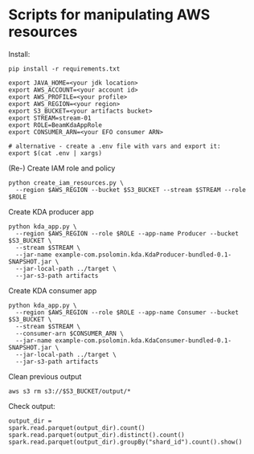 # Scripts for manipulating AWS resources

Install:

```
pip install -r requirements.txt

export JAVA_HOME=<your jdk location>
export AWS_ACCOUNT=<your account id>
export AWS_PROFILE=<your profile>
export AWS_REGION=<your region>
export S3_BUCKET=<your artifacts bucket>
export STREAM=stream-01
export ROLE=BeamKdaAppRole
export CONSUMER_ARN=<your EFO consumer ARN>

# alternative - create a .env file with vars and export it:
export $(cat .env | xargs)
```

(Re-) Create IAM role and policy

```
python create_iam_resources.py \
  --region $AWS_REGION --bucket $S3_BUCKET --stream $STREAM --role $ROLE
```

Create KDA producer app

```
python kda_app.py \
  --region $AWS_REGION --role $ROLE --app-name Producer --bucket $S3_BUCKET \
  --stream $STREAM \
  --jar-name example-com.psolomin.kda.KdaProducer-bundled-0.1-SNAPSHOT.jar \
  --jar-local-path ../target \
  --jar-s3-path artifacts
```


Create KDA consumer app

```
python kda_app.py \
  --region $AWS_REGION --role $ROLE --app-name Consumer --bucket $S3_BUCKET \
  --stream $STREAM \
  --consumer-arn $CONSUMER_ARN \
  --jar-name example-com.psolomin.kda.KdaConsumer-bundled-0.1-SNAPSHOT.jar \
  --jar-local-path ../target \
  --jar-s3-path artifacts
```

Clean previous output

```
aws s3 rm s3://$S3_BUCKET/output/*
```

Check output:

```
output_dir =
spark.read.parquet(output_dir).count()
spark.read.parquet(output_dir).distinct().count()
spark.read.parquet(output_dir).groupBy("shard_id").count().show()
```
